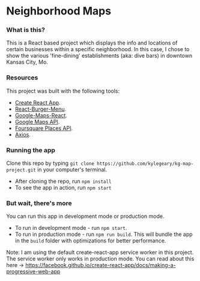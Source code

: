 # Neighborhood Maps
### What is this?
This is a React based project which displays the info and locations of certain businesses within a specific neighborhood. In this case, I chose to show the various 'fine-dining' establishments (aka: dive bars) in downtown Kansas City, Mo.

### Resources
This project was built with the following tools:
* [Create React App](https://github.com/facebook/create-react-app).
* [React-Burger-Menu](https://github.com/negomi/react-burger-menu).
* [Google-Maps-React](https://github.com/fullstackreact/google-maps-react).
* [Google Maps API](https://developers.google.com/maps/documentation/javascript/tutorial).
* [Foursquare Places API](https://developer.foursquare.com/places-api).
* [Axios](https://www.npmjs.com/package/axios).

### Running the app 
Clone this repo by typing `git clone https://github.com/kylegeary/kg-map-project.git` in your computer's terminal.
* After cloning the repo, run `npm install`
* To see the app in action, run `npm start`

### But wait, there's more
You can run this app in development mode or production mode.
* To run in development mode - run `npm start`.
* To run in production mode - run `npm run build`. This will bundle the app in the `build` folder with optimizations for better performance.

Note: I am using the default create-react-app service worker in this project. The service worker only works in production mode. You can read about this here -> https://facebook.github.io/create-react-app/docs/making-a-progressive-web-app
